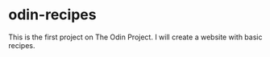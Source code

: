 # odin-recipes
This is the first project on The Odin Project. I will create a website 
with basic recipes.
